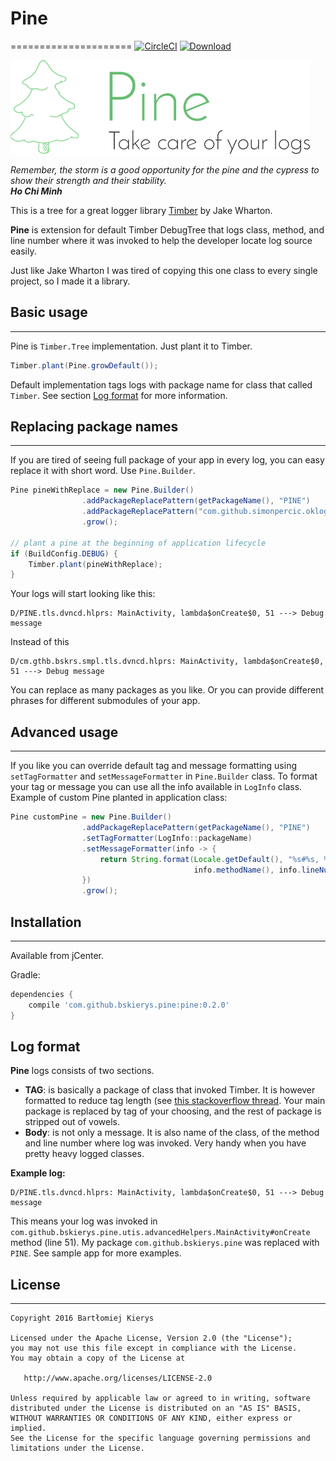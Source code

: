 # Pine
=====================
[![CircleCI](https://circleci.com/gh/bskierys/Pine/tree/master.svg?style=svg)](https://circleci.com/gh/bskierys/Pine/tree/master)
[ ![Download](https://api.bintray.com/packages/bskierys/Maven/Pine/images/download.svg) ](https://bintray.com/bskierys/Maven/Pine/_latestVersion)

![Pine logo](https://github.com/bskierys/Pine/blob/master/pine-sample/design/github-logo.png)

_Remember, the storm is a good opportunity for the pine and the cypress to show their strength and their stability._   
_**Ho Chi Minh**_


This is a tree for a great logger library [Timber](https://github.com/JakeWharton/timber) by Jake Wharton.

**Pine** is extension for default Timber DebugTree that logs class, method, and line number where it was invoked to help the developer locate log source easily.

Just like Jake Wharton I was tired of copying this one class to every single project, so I made it a library.

## Basic usage
----------------------
Pine is `Timber.Tree` implementation. Just plant it to Timber.

```java
Timber.plant(Pine.growDefault());
```
Default implementation tags logs with package name for class that called `Timber`. See section [Log format](#log-format) for more information.

## Replacing package names
----------------------
If you are tired of seeing full package of your app in every log, you can easy replace it with short word. Use `Pine.Builder`.

```java
Pine pineWithReplace = new Pine.Builder()
                .addPackageReplacePattern(getPackageName(), "PINE")
                .addPackageReplacePattern("com.github.simonpercic.oklog", "OKLOG")
                .grow();

// plant a pine at the beginning of application lifecycle
if (BuildConfig.DEBUG) {
    Timber.plant(pineWithReplace);
}
```

Your logs will start looking like this:
```
D/PINE.tls.dvncd.hlprs: MainActivity, lambda$onCreate$0, 51 ---> Debug message
```
Instead of this
```
D/cm.gthb.bskrs.smpl.tls.dvncd.hlprs: MainActivity, lambda$onCreate$0, 51 ---> Debug message
```

You can replace as many packages as you like. Or you can provide different phrases for different submodules of your app.

## Advanced usage
----------------------

If you like you can override default tag and message formatting using `setTagFormatter` and `setMessageFormatter` in `Pine.Builder` class. To format your tag or message you can use all the info available in `LogInfo` class.
Example of custom Pine planted in application class:

```java
Pine customPine = new Pine.Builder()
                .addPackageReplacePattern(getPackageName(), "PINE")
                .setTagFormatter(LogInfo::packageName)
                .setMessageFormatter(info -> {
                    return String.format(Locale.getDefault(), "%s#%s, %d ----> %s", info.className(),
                                         info.methodName(), info.lineNumber(), info.message());
                })
                .grow();
```

## Installation
----------------------

Available from jCenter.

Gradle:

```groovy
dependencies {
    compile 'com.github.bskierys.pine:pine:0.2.0'
}
```

## Log format

**Pine** logs consists of two sections. 

 * **TAG**: is basically a package of class that invoked Timber. It is however formatted to reduce tag length (see [this stackoverflow thread](http://stackoverflow.com/questions/28168622/the-logging-tag-can-be-at-most-23-characters). Your main package is replaced by tag of your choosing, and the rest of package is stripped out of vowels. 
 * **Body**: is not only a message. It is also name of the class, of the method and line number where log was invoked. Very handy when you have pretty heavy logged classes.
 
**Example log:**
```
D/PINE.tls.dvncd.hlprs: MainActivity, lambda$onCreate$0, 51 ---> Debug message
```
This means your log was invoked in `com.github.bskierys.pine.utis.advancedHelpers.MainActivity#onCreate` method (line 51). My package `com.github.bskierys.pine` was replaced with `PINE`.
See sample app for more examples.

## License
-------

    Copyright 2016 Bartłomiej Kierys

    Licensed under the Apache License, Version 2.0 (the "License");
    you may not use this file except in compliance with the License.
    You may obtain a copy of the License at

       http://www.apache.org/licenses/LICENSE-2.0

    Unless required by applicable law or agreed to in writing, software
    distributed under the License is distributed on an "AS IS" BASIS,
    WITHOUT WARRANTIES OR CONDITIONS OF ANY KIND, either express or implied.
    See the License for the specific language governing permissions and
    limitations under the License.
